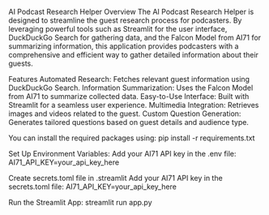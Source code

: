 AI Podcast Research Helper
Overview
The AI Podcast Research Helper is designed to streamline the guest research process for podcasters. By leveraging powerful tools such as Streamlit for the user interface, DuckDuckGo Search for gathering data, and the Falcon Model from AI71 for summarizing information, this application provides podcasters with a comprehensive and efficient way to gather detailed information about their guests.

Features
Automated Research: Fetches relevant guest information using DuckDuckGo Search.
Information Summarization: Uses the Falcon Model from AI71 to summarize collected data.
Easy-to-Use Interface: Built with Streamlit for a seamless user experience.
Multimedia Integration: Retrieves images and videos related to the guest.
Custom Question Generation: Generates tailored questions based on guest details and audience type.


You can install the required packages using:
pip install -r requirements.txt

Set Up Environment Variables:
Add your AI71 API key in the .env file:
AI71_API_KEY=your_api_key_here

Create secrets.toml file in .streamlit
Add your AI71 API key in the secrets.toml file:
AI71_API_KEY=your_api_key_here

Run the Streamlit App:
streamlit run app.py

